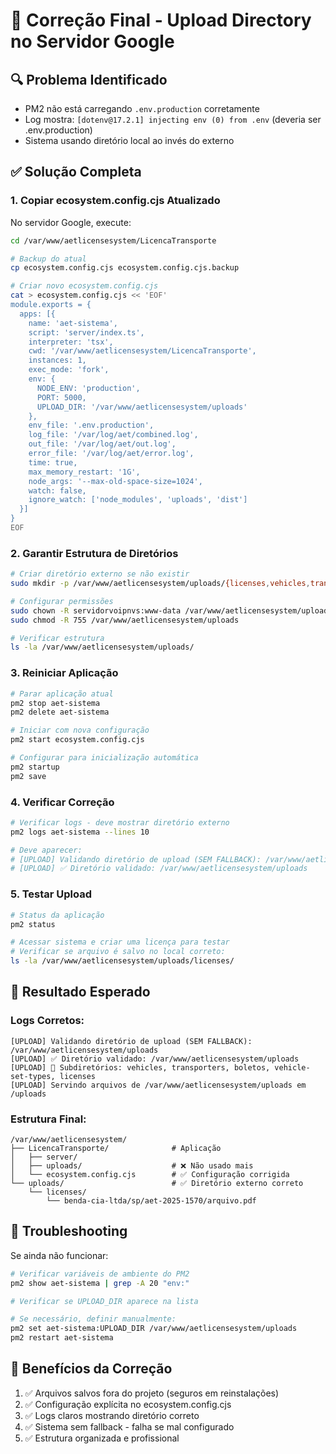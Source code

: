 # 🚀 Correção Final - Upload Directory no Servidor Google

## 🔍 Problema Identificado
- PM2 não está carregando `.env.production` corretamente
- Log mostra: `[dotenv@17.2.1] injecting env (0) from .env` (deveria ser .env.production)
- Sistema usando diretório local ao invés do externo

## ✅ Solução Completa

### 1. Copiar ecosystem.config.cjs Atualizado

No servidor Google, execute:

```bash
cd /var/www/aetlicensesystem/LicencaTransporte

# Backup do atual
cp ecosystem.config.cjs ecosystem.config.cjs.backup

# Criar novo ecosystem.config.cjs
cat > ecosystem.config.cjs << 'EOF'
module.exports = {
  apps: [{
    name: 'aet-sistema',
    script: 'server/index.ts',
    interpreter: 'tsx',
    cwd: '/var/www/aetlicensesystem/LicencaTransporte',
    instances: 1, 
    exec_mode: 'fork',
    env: {
      NODE_ENV: 'production',
      PORT: 5000,
      UPLOAD_DIR: '/var/www/aetlicensesystem/uploads'
    },
    env_file: '.env.production',
    log_file: '/var/log/aet/combined.log',
    out_file: '/var/log/aet/out.log',
    error_file: '/var/log/aet/error.log',
    time: true,
    max_memory_restart: '1G',
    node_args: '--max-old-space-size=1024',
    watch: false,
    ignore_watch: ['node_modules', 'uploads', 'dist']
  }]
}
EOF
```

### 2. Garantir Estrutura de Diretórios

```bash
# Criar diretório externo se não existir
sudo mkdir -p /var/www/aetlicensesystem/uploads/{licenses,vehicles,transporters,boletos,vehicle-set-types}

# Configurar permissões
sudo chown -R servidorvoipnvs:www-data /var/www/aetlicensesystem/uploads
sudo chmod -R 755 /var/www/aetlicensesystem/uploads

# Verificar estrutura
ls -la /var/www/aetlicensesystem/uploads/
```

### 3. Reiniciar Aplicação

```bash
# Parar aplicação atual
pm2 stop aet-sistema
pm2 delete aet-sistema

# Iniciar com nova configuração
pm2 start ecosystem.config.cjs

# Configurar para inicialização automática
pm2 startup
pm2 save
```

### 4. Verificar Correção

```bash
# Verificar logs - deve mostrar diretório externo
pm2 logs aet-sistema --lines 10

# Deve aparecer:
# [UPLOAD] Validando diretório de upload (SEM FALLBACK): /var/www/aetlicensesystem/uploads
# [UPLOAD] ✅ Diretório validado: /var/www/aetlicensesystem/uploads
```

### 5. Testar Upload

```bash
# Status da aplicação
pm2 status

# Acessar sistema e criar uma licença para testar
# Verificar se arquivo é salvo no local correto:
ls -la /var/www/aetlicensesystem/uploads/licenses/
```

## 🎯 Resultado Esperado

### Logs Corretos:
```
[UPLOAD] Validando diretório de upload (SEM FALLBACK): /var/www/aetlicensesystem/uploads
[UPLOAD] ✅ Diretório validado: /var/www/aetlicensesystem/uploads
[UPLOAD] 📁 Subdiretórios: vehicles, transporters, boletos, vehicle-set-types, licenses
[UPLOAD] Servindo arquivos de /var/www/aetlicensesystem/uploads em /uploads
```

### Estrutura Final:
```
/var/www/aetlicensesystem/
├── LicencaTransporte/              # Aplicação
│   ├── server/
│   ├── uploads/                    # ❌ Não usado mais
│   └── ecosystem.config.cjs        # ✅ Configuração corrigida
└── uploads/                        # ✅ Diretório externo correto
    └── licenses/
        └── benda-cia-ltda/sp/aet-2025-1570/arquivo.pdf
```

## 🔧 Troubleshooting

Se ainda não funcionar:

```bash
# Verificar variáveis de ambiente do PM2
pm2 show aet-sistema | grep -A 20 "env:"

# Verificar se UPLOAD_DIR aparece na lista

# Se necessário, definir manualmente:
pm2 set aet-sistema:UPLOAD_DIR /var/www/aetlicensesystem/uploads
pm2 restart aet-sistema
```

## 🚀 Benefícios da Correção

1. ✅ Arquivos salvos fora do projeto (seguros em reinstalações)
2. ✅ Configuração explícita no ecosystem.config.cjs
3. ✅ Logs claros mostrando diretório correto
4. ✅ Sistema sem fallback - falha se mal configurado
5. ✅ Estrutura organizada e profissional